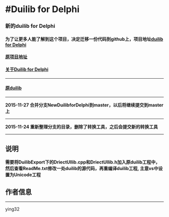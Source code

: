 #Duilib for Delphi
===============================================================================
### 新的duilib for Delphi

#### **为了让更多人能了解到这个项目，决定迁移一份代码到github上，项目地址[duilib for Delphi](https://github.com/ying32/duilib-for-Delphi/)** 
#### **[原项目地址](http://git.oschina.net/ying32/Duilib-for-Delphi)** 


#### **[关于Duilib for Delphi](http://blog.csdn.net/zyjying520/article/details/49976667)**

***

#### **[原duilib](https://github.com/duilib/duilib)**
***
  **2015-11-27 合并分支NewDuilibforDelphi到master，以后将继续提交到master上** 
***
  **2015-11-24 重新整理分支的目录，删除了转换工具，之后会提交新的转换工具**  
***
## 说明
  **需要将DuilibExport下的DriectUIlib.cpp和DriectUIlib.h加入原duilib工程中，然后查看ReadMe.txt修改一处duilib的源代码，再重编译duilib工程, 主意vs中设置为Unicode工程** 

## 作者信息
***
ying32

